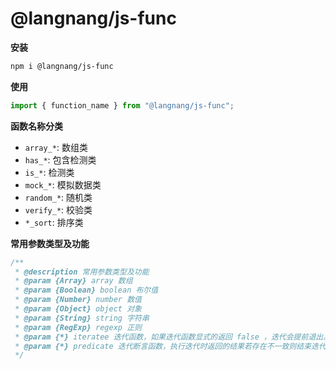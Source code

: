 # @langnang/js-func

**安装**

```sh
npm i @langnang/js-func
```

**使用**

```js
import { function_name } from "@langnang/js-func";
```

**函数名称分类**

- `array_*`: 数组类
- `has_*`: 包含检测类
- `is_*`: 检测类
- `mock_*`: 模拟数据类
- `random_*`: 随机类
- `verify_*`: 校验类
- `*_sort`: 排序类

**常用参数类型及功能**

```js
/**
 * @description 常用参数类型及功能
 * @param {Array} array 数组
 * @param {Boolean} boolean 布尔值
 * @param {Number} number 数值
 * @param {Object} object 对象
 * @param {String} string 字符串
 * @param {RegExp} regexp 正则
 * @param {*} iteratee 迭代函数，如果迭代函数显式的返回 false ，迭代会提前退出。
 * @param {*} predicate 迭代断言函数，执行迭代时返回的结果若存在不一致则结束迭代
 */
```
